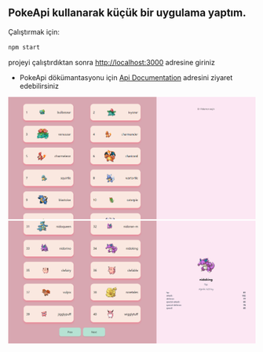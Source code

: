 ## PokeApi kullanarak küçük bir uygulama yaptım.

Çalıştırmak için:

```bash
npm start
```

projeyi çalıştırdıktan sonra [http://localhost:3000](http://localhost:3000) adresine giriniz

- PokeApi dökümantasyonu için [Api Documentation](https://pokeapi.co) adresini ziyaret edebilirsiniz 

<img src="./assets/unselected.png" alt="unselected" width="750" />
<img src="./assets/selected.png" alt="selected" width="750"/>